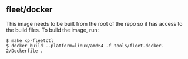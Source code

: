 ## fleet/docker

This image needs to be built from the root of the repo so it has access to the build files. To build the image, run:

```
$ make xp-fleetctl
$ docker build --platform=linux/amd64 -f tools/fleet-docker-2/Dockerfile .
```
